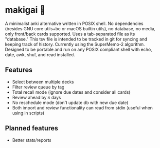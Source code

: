 # makigai 🐚 
A minimalist anki alternative written in POSIX shell. No dependencies (besides GNU core utils+bc or macOS builtin utils), no database, no media, only front/back cards supported. Uses a tab-separated file as its "database." This tsv file is intended to be tracked in git for syncing and keeping track of history. Currently using the SuperMemo-2 algorithm. Designed to be portable and run on any POSIX compliant shell with echo, date, awk, shuf, and read installed.

## Features
* Select between multiple decks
* Filter review queue by tag
* Total recall mode (ignore due dates and consider all cards)
* Review ahead by *n* days
* No reschedule mode (don't update db with new due date)
* Both import and review functionality can read from stdin (useful when using in scripts)

## Planned features
* Better stats/reports

